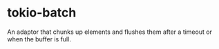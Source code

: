 # tokio-batch

An adaptor that chunks up elements and flushes them after a timeout or when the buffer is full.
